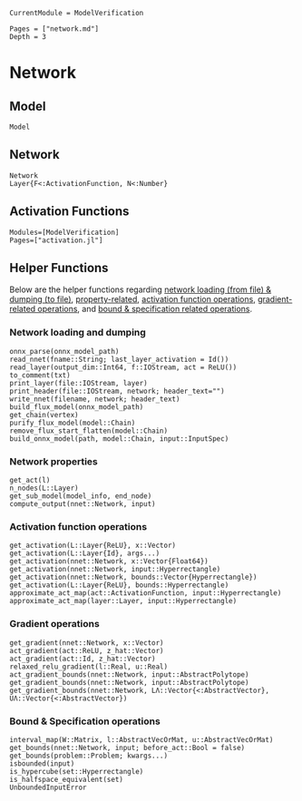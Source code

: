 ```@meta
CurrentModule = ModelVerification
```

```@contents
Pages = ["network.md"]
Depth = 3
```

# Network

## Model
```@docs
Model
```

## Network
```@docs
Network
Layer{F<:ActivationFunction, N<:Number}
```

## Activation Functions
```@autodocs
Modules=[ModelVerification]
Pages=["activation.jl"]
```

## Helper Functions
Below are the helper functions regarding [network loading (from file) & dumping (to file)](#network-loading-and-dumping), [property-related](#network-properties), [activation function operations](#activation-function-operations), [gradient-related operations](#gradient-operations), and [bound & specification related operations](#bound--specification-operations).

### Network loading and dumping
```@docs
onnx_parse(onnx_model_path)
read_nnet(fname::String; last_layer_activation = Id())
read_layer(output_dim::Int64, f::IOStream, act = ReLU())
to_comment(txt)
print_layer(file::IOStream, layer)
print_header(file::IOStream, network; header_text="")
write_nnet(filename, network; header_text)
build_flux_model(onnx_model_path)
get_chain(vertex)
purify_flux_model(model::Chain)
remove_flux_start_flatten(model::Chain)
build_onnx_model(path, model::Chain, input::InputSpec)
```

### Network properties
```@docs
get_act(l)
n_nodes(L::Layer)
get_sub_model(model_info, end_node)
compute_output(nnet::Network, input)
```

### Activation function operations
```@docs
get_activation(L::Layer{ReLU}, x::Vector)
get_activation(L::Layer{Id}, args...)
get_activation(nnet::Network, x::Vector{Float64})
get_activation(nnet::Network, input::Hyperrectangle)
get_activation(nnet::Network, bounds::Vector{Hyperrectangle})
get_activation(L::Layer{ReLU}, bounds::Hyperrectangle)
approximate_act_map(act::ActivationFunction, input::Hyperrectangle)
approximate_act_map(layer::Layer, input::Hyperrectangle)
```

### Gradient operations
```@docs
get_gradient(nnet::Network, x::Vector)
act_gradient(act::ReLU, z_hat::Vector)
act_gradient(act::Id, z_hat::Vector)
relaxed_relu_gradient(l::Real, u::Real)
act_gradient_bounds(nnet::Network, input::AbstractPolytope)
get_gradient_bounds(nnet::Network, input::AbstractPolytope)
get_gradient_bounds(nnet::Network, LΛ::Vector{<:AbstractVector}, UΛ::Vector{<:AbstractVector})
```

### Bound & Specification operations
```@docs
interval_map(W::Matrix, l::AbstractVecOrMat, u::AbstractVecOrMat)
get_bounds(nnet::Network, input; before_act::Bool = false)
get_bounds(problem::Problem; kwargs...)
isbounded(input)
is_hypercube(set::Hyperrectangle)
is_halfspace_equivalent(set)
UnboundedInputError
```